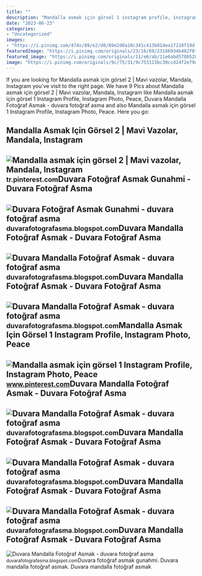 ```yaml
---
title: ""
description: "Mandalla asmak için görsel 1 instagram profile, instagram photo, peace"
date: "2023-06-23"
categories:
- "Uncategorized"
images:
- "https://i.pinimg.com/474x/89/e2/d0/89e2d0a10c341c413b014ea17210f19d.jpg"
featuredImage: "https://i.pinimg.com/originals/23/16/69/23166934b482f0faf4a98cfe4048bf93.jpg"
featured_image: "https://i.pinimg.com/originals/11/e6/ab/11e6abd578b5287de11c21c2bcd931d5.jpg"
image: "https://i.pinimg.com/originals/9c/75/31/9c753113bc30ccd24f2e79ddbb9f5d1d.jpg"
---
```


If you are looking for Mandalla asmak için görsel 2 | Mavi vazolar, Mandala, Instagram you've visit to the right page. We have 9 Pics about Mandalla asmak için görsel 2 | Mavi vazolar, Mandala, Instagram like Mandalla asmak için görsel 1 Instagram Profile, Instagram Photo, Peace, Duvara Mandalla Fotoğraf Asmak - duvara fotoğraf asma and also Mandalla asmak için görsel 1 Instagram Profile, Instagram Photo, Peace. Here you go:

Mandalla Asmak Için Görsel 2 | Mavi Vazolar, Mandala, Instagram
---------------------------------------------------------------

 ![Mandalla asmak için görsel 2 | Mavi vazolar, Mandala, Instagram](https://i.pinimg.com/originals/95/b7/d8/95b7d8d7bcadbc4b91560e4621ac81a5.jpg) <small>tr.pinterest.com</small>Duvara Fotoğraf Asmak Gunahmi - Duvara Fotoğraf Asma
----------------------------------------------------

 ![Duvara Fotoğraf Asmak Gunahmi - duvara fotoğraf asma](https://www.islamveihsan.com/wp-content/uploads/2019/04/duvara_resim_asmak_gunah_mi2-702x336.jpg) <small>duvarafotografasma.blogspot.com</small>Duvara Mandalla Fotoğraf Asmak - Duvara Fotoğraf Asma
-----------------------------------------------------

 ![Duvara Mandalla Fotoğraf Asmak - duvara fotoğraf asma](https://i.pinimg.com/474x/89/e2/d0/89e2d0a10c341c413b014ea17210f19d.jpg) <small>duvarafotografasma.blogspot.com</small>Duvara Mandalla Fotoğraf Asmak - Duvara Fotoğraf Asma
-----------------------------------------------------

 ![Duvara Mandalla Fotoğraf Asmak - duvara fotoğraf asma](https://i.pinimg.com/originals/23/16/69/23166934b482f0faf4a98cfe4048bf93.jpg) <small>duvarafotografasma.blogspot.com</small>Mandalla Asmak Için Görsel 1 Instagram Profile, Instagram Photo, Peace
----------------------------------------------------------------------

 ![Mandalla asmak için görsel 1 Instagram Profile, Instagram Photo, Peace](https://i.pinimg.com/originals/11/e6/ab/11e6abd578b5287de11c21c2bcd931d5.jpg) <small>www.pinterest.com</small>Duvara Mandalla Fotoğraf Asmak - Duvara Fotoğraf Asma
-----------------------------------------------------

 ![Duvara Mandalla Fotoğraf Asmak - duvara fotoğraf asma](https://i.pinimg.com/originals/60/e0/4b/60e04b0fbe97b0de9651188a4f1cea9e.jpg) <small>duvarafotografasma.blogspot.com</small>Duvara Mandalla Fotoğraf Asmak - Duvara Fotoğraf Asma
-----------------------------------------------------

 ![Duvara Mandalla Fotoğraf Asmak - duvara fotoğraf asma](https://i.pinimg.com/originals/be/7a/f0/be7af0b2fed1c437b475b801efcc061a.jpg) <small>duvarafotografasma.blogspot.com</small>Duvara Mandalla Fotoğraf Asmak - Duvara Fotoğraf Asma
-----------------------------------------------------

 ![Duvara Mandalla Fotoğraf Asmak - duvara fotoğraf asma](https://i.pinimg.com/originals/9c/75/31/9c753113bc30ccd24f2e79ddbb9f5d1d.jpg) <small>duvarafotografasma.blogspot.com</small>Duvara Mandalla Fotoğraf Asmak - Duvara Fotoğraf Asma
-----------------------------------------------------

 ![Duvara Mandalla Fotoğraf Asmak - duvara fotoğraf asma](https://i.pinimg.com/736x/b9/38/40/b938408fc5c6fa9efcf74b4901ffa767.jpg) <small>duvarafotografasma.blogspot.com</small>Duvara fotoğraf asmak gunahmi. Duvara mandalla fotoğraf asmak. Duvara mandalla fotoğraf asmak
